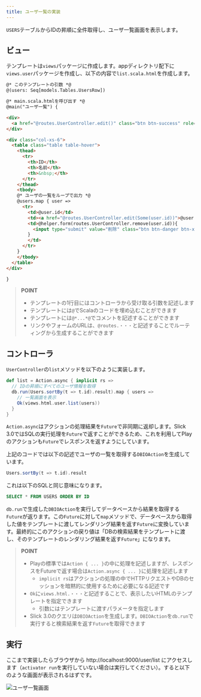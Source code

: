 ```yaml
---
title: ユーザ一覧の実装
---
```


`USERS`テーブルからIDの昇順に全件取得し、ユーザ一覧画面を表示します。

## ビュー

テンプレートは`views`パッケージに作成します。appディレクトリ配下に`views.user`パッケージを作成し、以下の内容で`list.scala.html`を作成します。

```html
@* このテンプレートの引数 *@
@(users: Seq[models.Tables.UsersRow])

@* main.scala.htmlを呼び出す *@
@main("ユーザ一覧") {

<div>
  <a href="@routes.UserController.edit()" class="btn btn-success" role="button">新規作成</a>
</div>

<div class="col-xs-6">
  <table class="table table-hover">
    <thead>
      <tr>
        <th>ID</th>
        <th>名前</th>
        <th>&nbsp;</th>
      </tr>
    </thead>
    <tbody>
    @* ユーザの一覧をループで出力 *@
    @users.map { user =>
      <tr>
        <td>@user.id</td>
        <td><a href="@routes.UserController.edit(Some(user.id))">@user.name</a></td>
        <td>@helper.form(routes.UserController.remove(user.id)){
          <input type="submit" value="削除" class="btn btn-danger btn-xs"/>
        }
        </td>
      </tr>
    }
    </tbody>
  </table>
</div>

}
```

> **POINT**
>
> * テンプレートの1行目にはコントローラから受け取る引数を記述します
> * テンプレートには`@`でScalaのコードを埋め込むことができます
> * テンプレートには`@*...*@`でコメントを記述することができます
> * リンクやフォームのURLは、`@routes.・・・`と記述することでルーティングから生成することができます

## コントローラ

`UserController`の`list`メソッドを以下のように実装します。

```scala
def list = Action.async { implicit rs =>
  // IDの昇順にすべてのユーザ情報を取得
  db.run(Users.sortBy(t => t.id).result).map { users =>
    // 一覧画面を表示
    Ok(views.html.user.list(users))
  }
}
```

`Action.async`はアクションの処理結果を`Future`で非同期に返却します。Slick 3.0ではSQLの実行処理を`Future`で返すことができるため、これを利用してPlayのアクションも`Future`でレスポンスを返すようにしています。

上記のコードでは以下の記述でユーザの一覧を取得する`DBIOAction`を生成しています。

```scala
Users.sortBy(t => t.id).result
```

これは以下のSQLと同じ意味になります。

```sql
SELECT * FROM USERS ORDER BY ID
```

`db.run`で生成した`DBIOAction`を実行してデータベースから結果を取得する`Future`が返ります。この`Future`に対して`map`メソッドで、データベースから取得した値をテンプレートに渡してレンダリング結果を返す`Future`に変換しています。最終的にこのアクションの戻り値は「DBの検索結果をテンプレートに渡し、そのテンプレートのレンダリング結果を返す`Future`」になります。

> **POINT**
>
> * Playの標準では`Action { ... }`の中に処理を記述しますが、レスポンスをFutureで返す場合は`Action.async { ... }`に処理を記述します
>   * `implicit rs`はアクションの処理の中でHTTPリクエストやDBのセッションを暗黙的に使用するために必要になる記述です
> * `Ok`に`views.html.・・・`と記述することで、表示したいHTMLのテンプレートを指定できます
>   * 引数にはテンプレートに渡すパラメータを指定します
> * Slick 3.0のクエリは`DBIOAction`を生成します。`DBIOAction`を`db.run`で実行すると検索結果を返す`Future`を取得できます

## 実行

ここまで実装したらブラウザから http://localhost:9000/user/list にアクセスします（`activator run`を実行していない場合は実行してください）。すると以下のような画面が表示されるはずです。

![ユーザ一覧画面](../images/play2.4-slick3.0/user_list.png)
